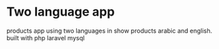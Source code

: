 # Two language app 
products app using two languages in show products arabic and english. built with php laravel mysql